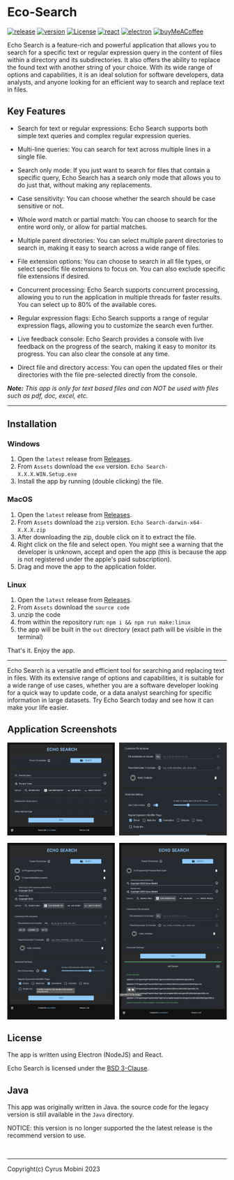 # Eco-Search

[![release](https://img.shields.io/github/v/release/cyrus2281/Echo-Search?color=00ff00)](https://github.com/cyrus2281/Echo-Search/releases)
[![version](https://img.shields.io/github/package-json/v/cyrus2281/Echo-Search)](https://github.com/cyrus2281/Echo-Search)
[![License](https://img.shields.io/github/license/cyrus2281/echo-search)](https://github.com/cyrus2281/Echo-Search/blob/main/LICENSE)
[![react](https://img.shields.io/github/package-json/dependency-version/cyrus2281/Echo-Search/react?logo=react&color=lightblue)](https://reactjs.org/)
[![electron](https://img.shields.io/github/package-json/dependency-version/cyrus2281/Echo-Search/dev/electron?logo=electron&color=lightblue&logoColor=lightblue)](https://www.electronjs.org/)
[![buyMeACoffee](https://img.shields.io/badge/BuyMeACoffee-cyrus2281-yellow?logo=buymeacoffee)](https://www.buymeacoffee.com/cyrus2281)
<br>

Echo Search is a feature-rich and powerful application that allows you to search for a specific text or regular expression query in the content of files within a directory and its subdirectories. It also offers the ability to replace the found text with another string of your choice. With its wide range of options and capabilities, it is an ideal solution for software developers, data analysts, and anyone looking for an efficient way to search and replace text in files.

## Key Features

- Search for text or regular expressions: Echo Search supports both simple text queries and complex regular expression queries.

- Multi-line queries: You can search for text across multiple lines in a single file.

- Search only mode: If you just want to search for files that contain a specific query, Echo Search has a search only mode that allows you to do just that, without making any replacements.

- Case sensitivity: You can choose whether the search should be case sensitive or not.

- Whole word match or partial match: You can choose to search for the entire word only, or allow for partial matches.

- Multiple parent directories: You can select multiple parent directories to search in, making it easy to search across a wide range of files.

- File extension options: You can choose to search in all file types, or select specific file extensions to focus on. You can also exclude specific file extensions if desired.

- Concurrent processing: Echo Search supports concurrent processing, allowing you to run the application in multiple threads for faster results. You can select up to 80% of the available cores.

- Regular expression flags: Echo Search supports a range of regular expression flags, allowing you to customize the search even further.

- Live feedback console: Echo Search provides a console with live feedback on the progress of the search, making it easy to monitor its progress. You can also clear the console at any time.

- Direct file and directory access: You can open the updated files or their directories with the file pre-selected directly from the console.

***Note:** This app is only for text based files and can NOT be used with files such as pdf, doc, excel, etc.*

<hr>

## Installation

### Windows

1. Open the `latest` release from [Releases](https://github.com/cyrus2281/Echo-Search/releases).
2. From `Assets` download the `exe` version.
   `Echo Search-X.X.X.WIN.Setup.exe`
3. Install the app by running (double clicking) the file.

### MacOS

1. Open the `latest` release from [Releases](https://github.com/cyrus2281/Echo-Search/releases).
2. From `Assets` download the `zip` version.
   `Echo Search-darwin-x64-X.X.X.zip`
3. After downloading the zip, double click on it to extract the file.
4. Right click on the file and select open. You might see a warning that the developer is unknown, accept and open the app (this is because the app is not registered under the apple's paid subscription).
5. Drag and move the app to the application folder.

### Linux

1. Open the `latest` release from [Releases](https://github.com/cyrus2281/Echo-Search/releases).
2. From `Assets` download the `source code`
3. unzip the code
4. from within the repository run: `npm i && npm run make:linux`
5. the app will be built in the `out` directory (exact path will be visible in the terminal)

That's it. Enjoy the app.

<hr>

Echo Search is a versatile and efficient tool for searching and replacing text in files. With its extensive range of options and capabilities, it is suitable for a wide range of use cases, whether you are a software developer looking for a quick way to update code, or a data analyst searching for specific information in large datasets. Try Echo Search today and see how it can make your life easier.

## Application Screenshots

<div style="display:flex; gap:2%;">
  <img src="./images/baseapp.png" width="49%" />
  <img src="./images/options.png" width="49%" />
</div>
<br>
<div style="display:flex; gap:2%;">
  <img src="./images/filled.png" width="49%" />
  <img src="./images/running.png"  width="49%" />
</div>

## License

The app is written using Electron (NodeJS) and React.

Echo Search is licensed under the [BSD 3-Clause](./LICENSE).

## Java

This app was originally written in Java. the source code for the legacy version is still available in the `Java` directory.

NOTICE: this version is no longer supported the the latest release is the recommend version to use.

<br>

<hr>

Copyright(c) Cyrus Mobini 2023
